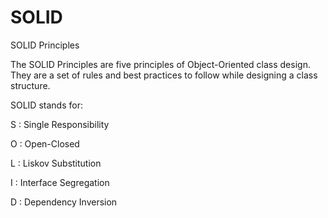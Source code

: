 # SOLID
SOLID Principles

The SOLID Principles are five principles of Object-Oriented class design. They are a set of rules and best practices to follow while designing a class structure.

SOLID stands for:

S : Single Responsibility

O : Open-Closed

L : Liskov Substitution

I : Interface Segregation

D : Dependency Inversion
